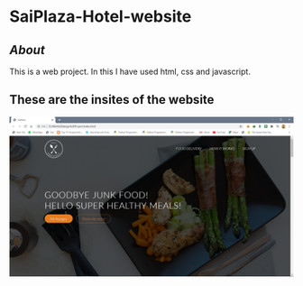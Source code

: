 # SaiPlaza-Hotel-website

## *About* 
This is a web project. In this I have used html, css and javascript.

## These are the insites of the website
![](img/homepage.jpg)
